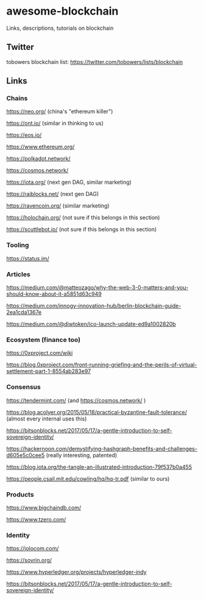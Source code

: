 # awesome-blockchain
Links, descriptions, tutorials on blockchain


## Twitter
tobowers blockchain list: https://twitter.com/tobowers/lists/blockchain

## Links

### Chains

https://neo.org/ (china's "ethereum killer")

https://ont.io/ (similar in thinking to us)

https://eos.io/

https://www.ethereum.org/

https://polkadot.network/

https://cosmos.network/

https://iota.org/ (next gen DAG, similar marketing)

https://raiblocks.net/ (next gen DAG)

https://ravencoin.org/ (similar marketing)

https://holochain.org/ (not sure if this belongs in this section)

https://scuttlebot.io/ (not sure if this belongs in this section)

### Tooling

https://status.im/


### Articles

https://medium.com/@matteozago/why-the-web-3-0-matters-and-you-should-know-about-it-a5851d63c949

https://medium.com/innogy-innovation-hub/berlin-blockchain-guide-2ea1cda1367e

https://medium.com/@diwtoken/ico-launch-update-ed9a1002820b

### Ecosystem (finance too)

https://0xproject.com/wiki

https://blog.0xproject.com/front-running-griefing-and-the-perils-of-virtual-settlement-part-1-8554ab283e97


### Consensus

https://tendermint.com/ (and https://cosmos.network/ )

https://blog.acolyer.org/2015/05/18/practical-byzantine-fault-tolerance/ (almost every internal uses this)

https://bitsonblocks.net/2017/05/17/a-gentle-introduction-to-self-sovereign-identity/

https://hackernoon.com/demystifying-hashgraph-benefits-and-challenges-d605e5c0cee5 (really interesting, patented)

https://blog.iota.org/the-tangle-an-illustrated-introduction-79f537b0a455

https://people.csail.mit.edu/cowling/hq/hq-tr.pdf (similar to ours)

### Products

https://www.bigchaindb.com/

https://www.tzero.com/

### Identity

https://jolocom.com/

https://sovrin.org/

https://www.hyperledger.org/projects/hyperledger-indy

https://bitsonblocks.net/2017/05/17/a-gentle-introduction-to-self-sovereign-identity/
